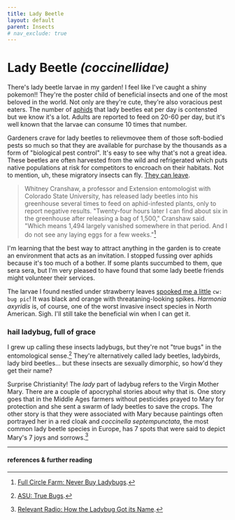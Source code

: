 ```yaml
---
title: Lady Beetle
layout: default
parent: Insects
# nav_exclude: true
---
```


# Lady Beetle *(coccinellidae)*
There's lady beetle larvae in my garden! I feel like I've caught a shiny pokemon!! They're the poster child of beneficial insects and one of the most beloved in the world. Not only are they're cute, they're also voracious pest eaters. The number of [aphids](./aphid.html) that lady beetles eat per day is contensted but we know it's a lot. Adults are reported to feed on 20-60 per day, but it's well known that the larvae can consume 10 times that number. 

Gardeners crave for lady beetles to relievmovee them of those soft-bodied pests so much so that they are available for purchase by the thousands as a form of "biological pest control". It's easy to see why that's not a great idea. These beetles are often harvested from the wild and refrigerated which puts native populations at risk for competitors to encroach on their habitats. Not to mention, uh, these migratory insects can fly. [They can leave](https://i.kym-cdn.com/photos/images/newsfeed/002/530/511/eb3).

> Whitney Cranshaw, a professor and Extension entomologist with Colorado State University, has released lady beetles into his greenhouse several times to feed on aphid-infested plants, only to report negative results. "Twenty-four hours later I can find about six in the greenhouse after releasing a bag of 1,500," Cranshaw said. "Which means 1,494 largely vanished somewhere in that period. And I do not see any laying eggs for a few weeks."[^1]

I'm learning that the best way to attract anything in the garden is to create an environment that acts as an invitation. I stopped fussing over aphids because it's too much of a bother. If some plants succumbed to them, que sera sera, but I'm very pleased to have found that some lady beetle friends might volunteer their services.

The larvae I found nestled under strawberry leaves [spooked me a little](https://upload.wikimedia.org/wikipedia/commons/1/12/MIII8004.jpg) <code>cw: bug pic</code>! It was black and orange with threataning-looking spikes. *Harmonia axyridis* is, of course, one of the worst invasive insect species in North American. Sigh. I'll still take the beneficial win when I can get it.

### hail ladybug, full of grace
I grew up calling these insects ladybugs, but they're not "true bugs" in the entomological sense.[^2] They're alternatively called lady beetles, ladybirds, lady bird beetles... but these insects are sexually dimorphic, so how'd they get their name?

Surprise Christianity! The *lady* part of ladybug refers to the Virgin Mother Mary. There are a couple of apocryphal stories about why that is. One story goes that in the Middle Ages farmers without pesticides prayed to Mary for protection and she sent a swarm of lady beetles to save the crops. The other story is that they were associated with Mary because paintings often portrayed her in a red cloak and *coccinella septempunctata*, the most common lady beetle species in Europe, has 7 spots that were said to depict Mary's 7 joys and sorrows.[^3]

-----
#### references & further reading
[^1]: [Full Circle Farm: Never Buy Ladybugs](https://fullcirclefarm.blog/2020/07/30/never-buy-ladybugs/).
[^3]: [Relevant Radio: How the Ladybug Got its Name](https://relevantradio.com/2020/10/how-the-ladybug-got-its-name/).
[^2]: [ASU: True Bugs](https://askabiologist.asu.edu/explore/true-bugs).
